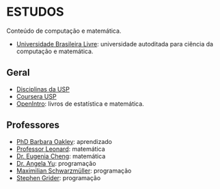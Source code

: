 # ESTUDOS

Conteúdo de computação e matemática.

- [Universidade Brasileira Livre](https://ulivre.dev/ 'Universidade Brasileira Livre'): universidade autoditada para ciência da computação e matemática.

## Geral

- [Disciplinas da USP](https://edisciplinas.usp.br/ 'Disciplinas da USP')
- [Coursera USP](https://www.coursera.org/usp/ 'Coursera USP')
- [OpenIntro](https://www.openintro.org/ 'OpenIntro'): livros de estatística e matemática.

## Professores

- [PhD Barbara Oakley](https://barbaraoakley.com/ 'PhD Barbara Oakley'): aprendizado
- [Professor Leonard](https://www.youtube.com/@ProfessorLeonard 'Professor Leonard'): matemática
- [Dr. Eugenia Cheng](https://eugeniacheng.com/ 'Dr. Eugenia Cheng'): matemática
- [Dr. Angela Yu](https://www.appbrewery.com/ 'Dr. Angela Yu'): programação
- [Maximilian Schwarzmüller](https://academind.com/ 'Maximilian Schwarzmüller'): programação
- [Stephen Grider](https://rallycoding.com/ 'Stephen Grider'): programação
